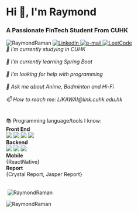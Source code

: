<h1>Hi 👋, I'm Raymond</h1>
<h3>A Passionate FinTech Student From CUHK</h3>
<img src="https://komarev.com/ghpvc/?username=RaymondRaman&label=Profile%20views&color=0e75b6&style=flat" alt="RaymondRaman"/> 
<a href="https://www.linkedin.com/in/raymond-li-563a08249/">
    <img src="https://img.shields.io/badge/LinkedIn-blue?style=flat-square&logo=linkedin" alt="LinkedIn">
</a>
<a href="LIKAWAI@link.cuhk.edu.hk">
    <img src="https://img.shields.io/badge/Email-blue?style=flat-square&logo=gmail&logoColor=white" alt="e-mail">
</a>
<a href="https://leetcode.com/RaymondRaman/">
    <img src="https://img.shields.io/badge/LeetCode-blue?style=flat-square&logo=LeetCode" alt="LeetCode">
</a><br>
<i>
    🔭 I’m currently studying in CUHK<br><br>
    🌱 I’m currently learning Spring Boot<br><br>
    🤔 I’m looking for help with programming<br><br>
    💬 Ask me about Anime, Badminton and Hi-Fi<br><br>
    📫 How to reach me: LIKAWAI@link.cuhk.edu.hk<br><br>
</i><br>
📚 Programming language/tools I know: 
<br>
<Strong>Front End</Strong>
<div class="image-container">
  <img src="https://img.shields.io/badge/html5-black?style=for-the-badge&logo=html5">
  <img src="https://img.shields.io/badge/css3-black?style=for-the-badge&logo=css3">
  <img src="https://img.shields.io/badge/javascript-black?style=for-the-badge&logo=javascript">
  <img src="https://img.shields.io/badge/react-black?style=for-the-badge&logo=react">
  <img src="https://github.com/RaymondRaman/RaymondRaman/assets/107023977/845a9508-4a32-4f6a-bd14-fdb6af75e02e" height="15px">
</div>
<Strong>Backend</Strong>
<div class="image-container">
    <img src="https://img.shields.io/badge/python-black?style=for-the-badge&logo=python">
    <img src="https://img.shields.io/badge/java-black?style=for-the-badge&logo=openjdk">
    <img src="https://img.shields.io/badge/c-black?style=for-the-badge&logo=c">
</div>
<Strong>Mobile</Strong>
<br>
{ReactNative}
<br>
<Strong>Report</Strong>
<br>
{Crystal Report, Jasper Report}
<p><br>&nbsp;<img align="center" src="https://github-readme-stats.vercel.app/api/top-langs?username=RaymondRaman&show_icons=true&locale=en&layout=compact" alt="RaymondRaman" /></p>
<p><img align="center" src="https://github-readme-streak-stats.herokuapp.com/?user=RaymondRaman&" alt="RaymondRaman" /></p>
